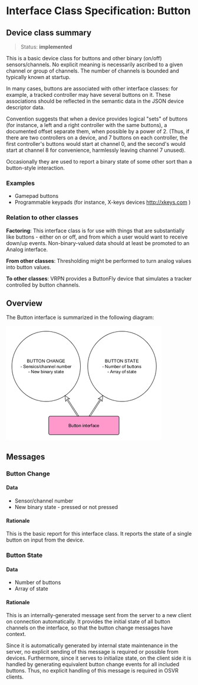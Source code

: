 # Interface Class Specification: Button

## Device class summary

> Status: **implemented**

This is a basic device class for buttons and other binary (on/off) sensors/channels. No explicit meaning is necessarily ascribed to a given channel or group of channels. The number of channels is bounded and typically known at startup.

In many cases, buttons are associated with other interface classes: for example, a tracked controller may have several buttons on it. These associations should be reflected in the semantic data in the JSON device descriptor data.

Convention suggests that when a device provides logical "sets" of buttons (for instance, a left and a right controller with the same buttons), a documented offset separate them, when possible by a power of 2. (Thus, if there are two controllers on a device, and 7 buttons on each controller, the first controller's buttons would start at channel 0, and the second's would start at channel 8 for convenience, harmlessly leaving channel 7 unused).

Occasionally they are used to report a binary state of some other sort than a button-style interaction.

### Examples
- Gamepad buttons
- Programmable keypads (for instance, X-keys devices <http://xkeys.com> )

### Relation to other classes
**Factoring**: This interface class is for use with things that are substantially like buttons - either on or off, and from which a user would want to receive down/up events. Non-binary-valued data should at least be promoted to an Analog interface.

**From other classes**: Thresholding might be performed to turn analog values into button values.

**To other classes**: VRPN provides a ButtonFly device that simulates a tracker controlled by button channels.

## Overview
The Button interface is summarized in the following diagram:

![Button interface class](ButtonInterface.png)

## Messages

### Button Change
#### Data
- Sensor/channel number
- New binary state - pressed or not pressed

#### Rationale
This is the basic report for this interface class. It reports the state of a single button on input from the device.

### Button State
#### Data
- Number of buttons
- Array of state

#### Rationale
This is an internally-generated message sent from the server to a new client on connection automatically. It provides the initial state of all button channels on the interface, so that the button change messages have context.

Since it is automatically generated by internal state maintenance in the server, no explicit sending of this message is required or possible from devices. Furthermore, since it serves to initialize state, on the client side it is handled by generating equivalent button change events for all included buttons. Thus, no explicit handling of this message is required in OSVR clients.
